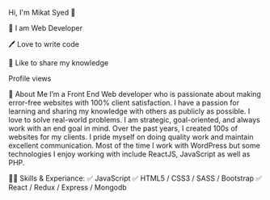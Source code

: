Hi, I'm Mikat Syed 👋

👑 I am Web Developer

🖊️ Love to write code

🎤 Like to share my knowledge


Profile views

🚀 About Me
I’m a Front End Web developer who is passionate about making error-free websites with 100% client satisfaction. I have a passion for learning and sharing my knowledge with others as publicly as possible. I love to solve real-world problems. I am strategic, goal-oriented, and always work with an end goal in mind. Over the past years, I created 100s of websites for my clients. I pride myself on doing quality work and maintain excellent communication. Most of the time I work with WordPress but some technologies I enjoy working with include ReactJS, JavaScript as well as PHP.

👨‍💻 Skills & Experiance:
✅ JavaScript
✅ HTML5 / CSS3 / SASS / Bootstrap
✅ React / Redux / Express / Mongodb
